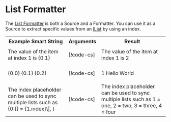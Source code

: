 # List Formatter

The [List Formatter](xref:UnityEngine.Localization.SmartFormat.Extensions.ListFormatter) is both a Source and a Formatter. You can use it as a Source to extract specific values from an [IList](https://docs.microsoft.com/en-us/dotnet/api/system.collections.ilist) by using an index.

<table>
<tr>
<th><strong>Example Smart String</strong></th>
<th><strong>Arguments</strong></th>
<th><strong>Result</strong></th>
</tr>

<tr>
<td>The value of the item at index 1 is {0.1}</td>
<td> 

[!code-cs[](../../DocCodeSamples.Tests/SmartStringSamples.cs#args-list-1)]

</td>
<td>The value of the item at index 1 is 2</td>

<tr>
<td>{0.0} {0.1} {0.2}</td>
<td> 

[!code-cs[](../../DocCodeSamples.Tests/SmartStringSamples.cs#args-list-2)]

</td>
<td>1 Hello World</td>

<tr>
<td>The index placeholder can be used to sync multiple lists such as {0:{} = {1.index}\|, }</td>
<td> 

[!code-cs[](../../DocCodeSamples.Tests/SmartStringSamples.cs#args-list-3)]

</td>
<td>The index placeholder can be used to sync multiple lists such as 1 = one, 2 = two, 3 = three, 4 = four</td>

</table>
